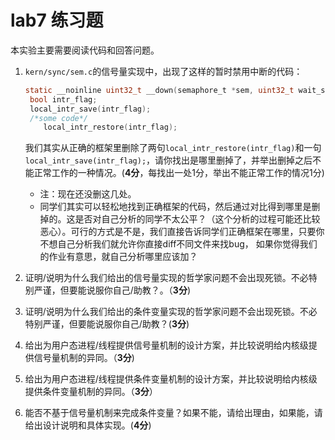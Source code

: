 # lab7 练习题

本实验主要需要阅读代码和回答问题。

1. `kern/sync/sem.c`的信号量实现中，出现了这样的暂时禁用中断的代码：

   ```c
   static __noinline uint32_t __down(semaphore_t *sem, uint32_t wait_state) {
   	bool intr_flag;
   	local_intr_save(intr_flag);
   	/*some code*/
       local_intr_restore(intr_flag);
   ```

   我们其实从正确的框架里删除了两句`local_intr_restore(intr_flag)`和一句`local_intr_save(intr_flag);`，请你找出是哪里删掉了，并举出删掉之后不能正常工作的一种情况。(**4分**，每找出一处1分，举出不能正常工作的情况1分)

   - 注：现在还没删这几处。
   - 同学们其实可以轻松地找到正确框架的代码，然后通过对比得到哪里是删掉的。这是否对自己分析的同学不太公平？（这个分析的过程可能还比较恶心）。可行的方式是不是，我们直接告诉同学们正确框架在哪里，只要你不想自己分析我们就允许你直接diff不同文件来找bug， 如果你觉得我们的作业有意思，就自己分析哪里应该加？

2. 证明/说明为什么我们给出的信号量实现的哲学家问题不会出现死锁。不必特别严谨，但要能说服你自己/助教？。（**3分**)

3. 证明/说明为什么我们给出的条件变量实现的哲学家问题不会出现死锁。不必特别严谨，但要能说服你自己/助教？(**3分**)
4. 给出为用户态进程/线程提供信号量机制的设计方案，并比较说明给内核级提供信号量机制的异同。（**3分**)
5. 给出为用户态进程/线程提供条件变量机制的设计方案，并比较说明给内核级提供条件变量机制的异同。（**3分**）

6. 能否不基于信号量机制来完成条件变量？如果不能，请给出理由，如果能，请给出设计说明和具体实现。(**4分**)